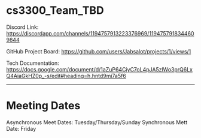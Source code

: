 # cs3300_Team_TBD

Discord Link:
https://discordapp.com/channels/1194757913223376969/1194757918344609844

GitHub Project Board:
https://github.com/users/Jabsalot/projects/1/views/1

Tech Documentation:
https://docs.google.com/document/d/1aZuP64CiyC7oL4pJA5zlWo3prQ6LxQ4AiaGkHZ0p_-s/edit#heading=h.hntd9mi7a5f6

-----------------------------------------------------------------------------------------------------------

# Meeting Dates

Asynchronous Meet Dates: Tuesday/Thursday/Sunday
Synchronous Mett Date: Friday

